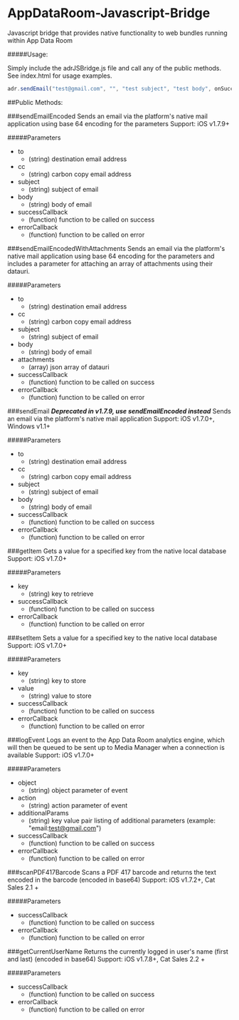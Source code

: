 AppDataRoom-Javascript-Bridge
=============================

Javascript bridge that provides native functionality to web bundles running within App Data Room

#####Usage:

Simply include the adrJSBridge.js file and call any of the public methods.  See index.html for usage examples.

 ```javascript
 adr.sendEmail("test@gmail.com", "", "test subject", "test body", onSuccess, onError);
 ```


##Public Methods:


  
###sendEmailEncoded
  Sends an email via the platform's native mail application using base 64 encoding for the parameters
  Support: iOS v1.7.9+

#####Parameters
* to
  * (string) destination email address
* cc
  * (string) carbon copy email address
* subject
  * (string) subject of email
* body
  * (string) body of email
* successCallback
  * (function) function to be called on success
* errorCallback
  * (function) function to be called on error

###sendEmailEncodedWithAttachments
  Sends an email via the platform's native mail application using base 64 encoding for the parameters and includes a parameter for attaching an array of attachments using their datauri.

#####Parameters
* to
  * (string) destination email address
* cc
  * (string) carbon copy email address
* subject
  * (string) subject of email
* body
  * (string) body of email
* attachments
  * (array) json array of datauri
* successCallback
  * (function) function to be called on success
* errorCallback
  * (function) function to be called on error

###sendEmail  **_Deprecated in v1.7.9, use sendEmailEncoded instead_**
  Sends an email via the platform's native mail application
  Support: iOS v1.7.0+, Windows v1.1+

#####Parameters
* to
  * (string) destination email address
* cc
  * (string) carbon copy email address
* subject
  * (string) subject of email
* body
  * (string) body of email
* successCallback
  * (function) function to be called on success
* errorCallback
  * (function) function to be called on error

###getItem
  Gets a value for a specified key from the native local database
  Support: iOS v1.7.0+

#####Parameters
* key
  * (string) key to retrieve
* successCallback
  * (function) function to be called on success
* errorCallback
  * (function) function to be called on error


###setItem
  Sets a value for a specified key to the native local database
  Support: iOS v1.7.0+

#####Parameters
* key
  * (string) key to store
* value
  * (string) value to store
* successCallback
  * (function) function to be called on success
* errorCallback
  * (function) function to be called on error


###logEvent
  Logs an event to the App Data Room analytics engine, which will then be queued to be sent up to Media Manager when a connection is available
  Support: iOS v1.7.0+

#####Parameters
* object
  * (string) object parameter of event
* action
  * (string) action parameter of event
* additionalParams
  * (string) key value pair listing of additional parameters (example: "email:test@gmail.com")
* successCallback
  * (function) function to be called on success
* errorCallback
  * (function) function to be called on error


###scanPDF417Barcode
  Scans a PDF 417 barcode and returns the text encoded in the barcode (encoded in base64)
  Support: iOS v1.7.2+, Cat Sales 2.1 +

#####Parameters
* successCallback
  * (function) function to be called on success
* errorCallback
  * (function) function to be called on error

###getCurrentUserName
  Returns the currently logged in user's name (first and last) (encoded in base64)
  Support: iOS v1.7.8+, Cat Sales 2.2 +

#####Parameters
* successCallback
  * (function) function to be called on success
* errorCallback
  * (function) function to be called on error
